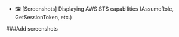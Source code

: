 - 🖼️ [Screenshots] Displaying AWS STS capabilities (AssumeRole, GetSessionToken, etc.)

###Add screenshots
